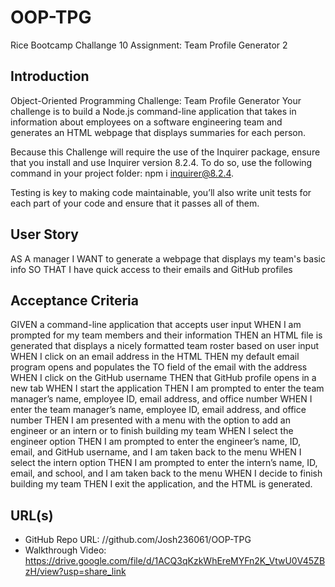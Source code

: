 # OOP-TPG
Rice Bootcamp Challange 10 Assignment: Team Profile Generator 2


## Introduction
Object-Oriented Programming Challenge: Team Profile Generator Your challenge is to build a Node.js command-line application that takes in information about employees on a software engineering team and generates an HTML webpage that displays summaries for each person.

Because this Challenge will require the use of the Inquirer package, ensure that you install and use Inquirer version 8.2.4. To do so, use the following command in your project folder: npm i inquirer@8.2.4.

Testing is key to making code maintainable, you’ll also write unit tests for each part of your code and ensure that it passes all of them.

## User Story
AS A manager I WANT to generate a webpage that displays my team's basic info SO THAT I have quick access to their emails and GitHub profiles

## Acceptance Criteria
GIVEN a command-line application that accepts user input WHEN I am prompted for my team members and their information THEN an HTML file is generated that displays a nicely formatted team roster based on user input WHEN I click on an email address in the HTML THEN my default email program opens and populates the TO field of the email with the address WHEN I click on the GitHub username THEN that GitHub profile opens in a new tab WHEN I start the application THEN I am prompted to enter the team manager’s name, employee ID, email address, and office number WHEN I enter the team manager’s name, employee ID, email address, and office number THEN I am presented with a menu with the option to add an engineer or an intern or to finish building my team WHEN I select the engineer option THEN I am prompted to enter the engineer’s name, ID, email, and GitHub username, and I am taken back to the menu WHEN I select the intern option THEN I am prompted to enter the intern’s name, ID, email, and school, and I am taken back to the menu WHEN I decide to finish building my team THEN I exit the application, and the HTML is generated.


## URL(s)
* GitHub Repo URL: //github.com/Josh236061/OOP-TPG
* Walkthrough Video: https://drive.google.com/file/d/1ACQ3qKzkWhEreMYFn2K_VtwU0V45ZBzH/view?usp=share_link
